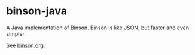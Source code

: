 binson-java
===========

A Java implementation of Binson. Binson is like JSON, but faster and 
even simpler. 

See [binson.org](http://binson.org/).



